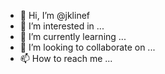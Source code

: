 - 👋 Hi, I’m @jklinef
- 👀 I’m interested in ...
- 🌱 I’m currently learning ...
- 💞️ I’m looking to collaborate on ...
- 📫 How to reach me ...

<!---
jklinef/jklinef is a ✨ special ✨ repository because its `README.md` (this file) appears on your GitHub profile.
You can click the Preview link to take a look at your changes.
--->
